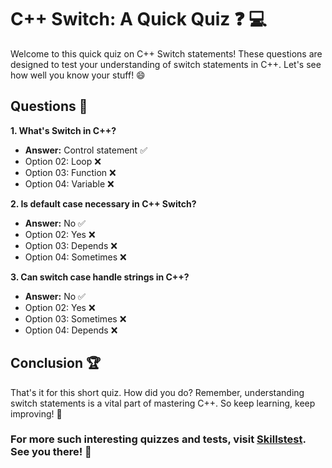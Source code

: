 # C++ Switch: A Quick Quiz :question: :computer:

Welcome to this quick quiz on C++ Switch statements! These questions are designed to test your understanding of switch statements in C++. Let's see how well you know your stuff! :smile:

## Questions :pencil:

**1. What's Switch in C++?**
- **Answer:** Control statement :white_check_mark:
- Option 02: Loop :x:
- Option 03: Function :x:
- Option 04: Variable :x:

**2. Is default case necessary in C++ Switch?**
- **Answer:** No :white_check_mark:
- Option 02: Yes :x:
- Option 03: Depends :x:
- Option 04: Sometimes :x:

**3. Can switch case handle strings in C++?**
- **Answer:** No :white_check_mark:
- Option 02: Yes :x:
- Option 03: Sometimes :x:
- Option 04: Depends :x:

## Conclusion :trophy:

That's it for this short quiz. How did you do? Remember, understanding switch statements is a vital part of mastering C++. So keep learning, keep improving! :muscle:

### For more such interesting quizzes and tests, visit [Skillstest](http://skillstest.me). See you there! :wave:
